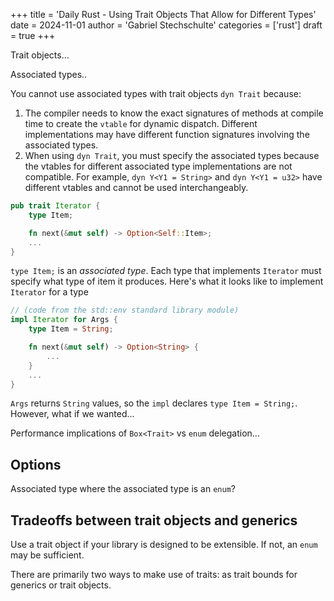 +++
title = 'Daily Rust - Using Trait Objects That Allow for Different Types'
date = 2024-11-01
author = 'Gabriel Stechschulte'
categories = ['rust']
draft = true
+++

Trait objects...

Associated types..

You cannot use associated types with trait objects `dyn Trait` because:
1. The compiler needs to know the exact signatures of methods at compile time to create the `vtable` for dynamic dispatch.
Different implementations may have different function signatures involving the associated types.
2. When using `dyn Trait`, you must specify the associated types because the vtables for different associated type implementations
are not compatible. For example, `dyn Y<Y1 = String>` and `dyn Y<Y1 = u32>` have different vtables and cannot be used interchangeably.

```Rust
pub trait Iterator {
    type Item;

    fn next(&mut self) -> Option<Self::Item>;
    ...
}
```

`type Item;` is an _associated type_. Each type that implements `Iterator` must specify what type of item it produces. Here's what it looks like to implement `Iterator` for a type

```Rust
// (code from the std::env standard library module)
impl Iterator for Args {
    type Item = String;

    fn next(&mut self) -> Option<String> {
        ...
    }
    ...
}
```

`Args` returns `String` values, so the `impl` declares `type Item = String;`. However, what if we wanted...



Performance implications of `Box<Trait>` vs `enum` delegation...

## Options

Associated type where the associated type is an `enum`?


## Tradeoffs between trait objects and generics

Use a trait object if your library is designed to be extensible. If not, an `enum` may be sufficient.

There are primarily two ways to make use of traits: as trait bounds for generics or trait objects.
